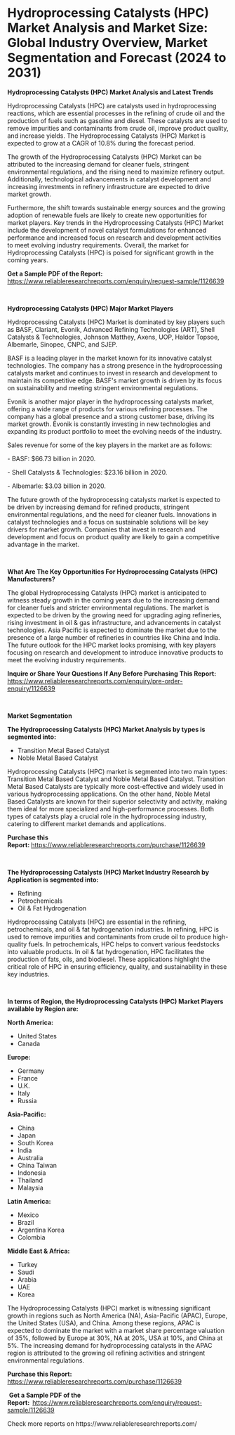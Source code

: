 <p><h1>Hydroprocessing Catalysts (HPC) Market Analysis and Market Size: Global Industry Overview, Market Segmentation and Forecast (2024 to 2031)</h1></p><p><strong>Hydroprocessing Catalysts (HPC) Market Analysis and Latest Trends</strong></p>
<p><p>Hydroprocessing Catalysts (HPC) are catalysts used in hydroprocessing reactions, which are essential processes in the refining of crude oil and the production of fuels such as gasoline and diesel. These catalysts are used to remove impurities and contaminants from crude oil, improve product quality, and increase yields. The Hydroprocessing Catalysts (HPC) Market is expected to grow at a CAGR of 10.8% during the forecast period.</p><p>The growth of the Hydroprocessing Catalysts (HPC) Market can be attributed to the increasing demand for cleaner fuels, stringent environmental regulations, and the rising need to maximize refinery output. Additionally, technological advancements in catalyst development and increasing investments in refinery infrastructure are expected to drive market growth.</p><p>Furthermore, the shift towards sustainable energy sources and the growing adoption of renewable fuels are likely to create new opportunities for market players. Key trends in the Hydroprocessing Catalysts (HPC) Market include the development of novel catalyst formulations for enhanced performance and increased focus on research and development activities to meet evolving industry requirements. Overall, the market for Hydroprocessing Catalysts (HPC) is poised for significant growth in the coming years.</p></p>
<p><strong>Get a Sample PDF of the Report:&nbsp;</strong> <a href="https://www.reliableresearchreports.com/enquiry/request-sample/1126639">https://www.reliableresearchreports.com/enquiry/request-sample/1126639</a></p>
<p>&nbsp;</p>
<p><strong>Hydroprocessing Catalysts (HPC) Major Market Players</strong></p>
<p><p>Hydroprocessing Catalysts (HPC) Market is dominated by key players such as BASF, Clariant, Evonik, Advanced Refining Technologies (ART), Shell Catalysts & Technologies, Johnson Matthey, Axens, UOP, Haldor Topsoe, Albemarle, Sinopec, CNPC, and SJEP.</p><p>BASF is a leading player in the market known for its innovative catalyst technologies. The company has a strong presence in the hydroprocessing catalysts market and continues to invest in research and development to maintain its competitive edge. BASF's market growth is driven by its focus on sustainability and meeting stringent environmental regulations.</p><p>Evonik is another major player in the hydroprocessing catalysts market, offering a wide range of products for various refining processes. The company has a global presence and a strong customer base, driving its market growth. Evonik is constantly investing in new technologies and expanding its product portfolio to meet the evolving needs of the industry.</p><p>Sales revenue for some of the key players in the market are as follows:</p><p>- BASF: $66.73 billion in 2020.</p><p>- Shell Catalysts & Technologies: $23.16 billion in 2020.</p><p>- Albemarle: $3.03 billion in 2020.</p><p>The future growth of the hydroprocessing catalysts market is expected to be driven by increasing demand for refined products, stringent environmental regulations, and the need for cleaner fuels. Innovations in catalyst technologies and a focus on sustainable solutions will be key drivers for market growth. Companies that invest in research and development and focus on product quality are likely to gain a competitive advantage in the market.</p></p>
<p>&nbsp;</p>
<p><strong>What Are The Key Opportunities For Hydroprocessing Catalysts (HPC) Manufacturers?</strong></p>
<p><p>The global Hydroprocessing Catalysts (HPC) market is anticipated to witness steady growth in the coming years due to the increasing demand for cleaner fuels and stricter environmental regulations. The market is expected to be driven by the growing need for upgrading aging refineries, rising investment in oil & gas infrastructure, and advancements in catalyst technologies. Asia Pacific is expected to dominate the market due to the presence of a large number of refineries in countries like China and India. The future outlook for the HPC market looks promising, with key players focusing on research and development to introduce innovative products to meet the evolving industry requirements.</p></p>
<p><strong>Inquire or Share Your Questions If Any Before Purchasing This Report:</strong> <a href="https://www.reliableresearchreports.com/enquiry/pre-order-enquiry/1126639">https://www.reliableresearchreports.com/enquiry/pre-order-enquiry/1126639</a></p>
<p>&nbsp;</p>
<p><strong>Market Segmentation</strong></p>
<p><strong>The Hydroprocessing Catalysts (HPC) Market Analysis by types is segmented into:</strong></p>
<p><ul><li>Transition Metal Based Catalyst</li><li>Noble Metal Based Catalyst</li></ul></p>
<p><p>Hydroprocessing Catalysts (HPC) market is segmented into two main types: Transition Metal Based Catalyst and Noble Metal Based Catalyst. Transition Metal Based Catalysts are typically more cost-effective and widely used in various hydroprocessing applications. On the other hand, Noble Metal Based Catalysts are known for their superior selectivity and activity, making them ideal for more specialized and high-performance processes. Both types of catalysts play a crucial role in the hydroprocessing industry, catering to different market demands and applications.</p></p>
<p><strong>Purchase this Report:&nbsp;</strong><a href="https://www.reliableresearchreports.com/purchase/1126639">https://www.reliableresearchreports.com/purchase/1126639</a></p>
<p>&nbsp;</p>
<p><strong>The Hydroprocessing Catalysts (HPC) Market Industry Research by Application is segmented into:</strong></p>
<p><ul><li>Refining</li><li>Petrochemicals</li><li>Oil & Fat Hydrogenation</li></ul></p>
<p><p>Hydroprocessing Catalysts (HPC) are essential in the refining, petrochemicals, and oil & fat hydrogenation industries. In refining, HPC is used to remove impurities and contaminants from crude oil to produce high-quality fuels. In petrochemicals, HPC helps to convert various feedstocks into valuable products. In oil & fat hydrogenation, HPC facilitates the production of fats, oils, and biodiesel. These applications highlight the critical role of HPC in ensuring efficiency, quality, and sustainability in these key industries.</p></p>
<p>&nbsp;</p>
<p><strong>In terms of Region, the Hydroprocessing Catalysts (HPC) Market Players available by Region are:</strong></p>
<p>
    <p> <strong> North America: </strong>
        <ul>
            <li>United States</li>
            <li>Canada</li>
        </ul>
        </p> 
    <p> <strong> Europe: </strong>
        <ul>
            <li>Germany</li>
            <li>France</li>
            <li>U.K.</li>
            <li>Italy</li>
            <li>Russia</li>
        </ul>
        </p> 
    <p> <strong> Asia-Pacific: </strong>
        <ul>
            <li>China</li>
            <li>Japan</li>
            <li>South Korea</li>
            <li>India</li>
            <li>Australia</li>
            <li>China Taiwan</li>
            <li>Indonesia</li>
            <li>Thailand</li>
            <li>Malaysia</li>
        </ul>
        </p> 
    <p> <strong> Latin America: </strong>
        <ul>
            <li>Mexico</li>
            <li>Brazil</li>
            <li>Argentina Korea</li>
            <li>Colombia</li>
        </ul>
        </p> 
    <p> <strong> Middle East & Africa: </strong>
        <ul>
            <li>Turkey</li>
            <li>Saudi</li>
            <li>Arabia</li>
            <li>UAE</li>
            <li>Korea</li>
        </ul>
    </p>
    </p>
<p><p>The Hydroprocessing Catalysts (HPC) market is witnessing significant growth in regions such as North America (NA), Asia-Pacific (APAC), Europe, the United States (USA), and China. Among these regions, APAC is expected to dominate the market with a market share percentage valuation of 35%, followed by Europe at 30%, NA at 20%, USA at 10%, and China at 5%. The increasing demand for hydroprocessing catalysts in the APAC region is attributed to the growing oil refining activities and stringent environmental regulations.</p></p>
<p><strong>Purchase this Report: </strong><a href="https://www.reliableresearchreports.com/purchase/1126639">https://www.reliableresearchreports.com/purchase/1126639</a></p>
<p>&nbsp;<strong>Get a Sample PDF of the Report:&nbsp;&nbsp;</strong><a href="https://www.reliableresearchreports.com/enquiry/request-sample/1126639">https://www.reliableresearchreports.com/enquiry/request-sample/1126639</a></p>
<p><strong></strong></p>
<p>Check more reports on https://www.reliableresearchreports.com/</p>